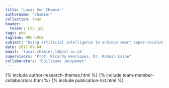 ```yaml
---
title: "Lucas Von Chamier"
authorname: "Chamier"
collection: team
header:
  teaser: LVC.jpg
tags: phd
tagline: MRC-LMCB
subject: "Using artificial intelligence to achieve smart super-resolution microscopy"
date: 2017-09-04
email: 'lucas.chamier.13@ucl.ac.uk'
supervisors: "Prof. Ricardo Henriques, Dr. Romain Laine"
collaborators: "Guillaume Jacquemet"
---
```


{% include author-research-themes.html %}
{% include team-member-collaborators.html %}
{% include publication-list.html %}

